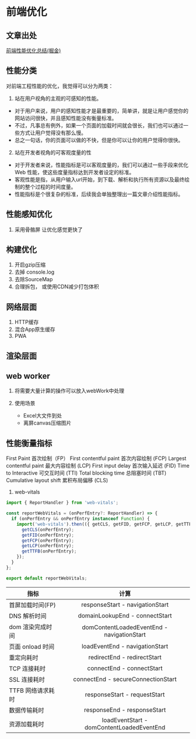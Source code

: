# 前端优化

## 文章出处

[前端性能优化总结(掘金)](https://juejin.cn/post/6844904195707895816#heading-10)



## 性能分类

对前端工程性能的优化，我觉得可以分为两类：

1. 站在用户视角的主观的可感知的性能。
 - 对于用户来说，用户的感知性能才是最重要的，简单讲，就是让用户感觉你的网站访问很快，并且感知性能没有衡量标准。
 - 不过，凡事总有例外，如果一个页面的加载时间就会很长，我们也可以通过一些方式让用户觉得没有那么慢。
 - 总之一句话，你的页面可以做的不快，但是你可以让你的用户觉得你很快。
2. 站在开发者视角的可客观度量的性
 - 对于开发者来说，性能指标是可以客观度量的，我们可以通过一些手段来优化 Web 性能，使这些度量指标达到开发者设定的标准。
 - 客观性能是指，从用户输入url开始，到下载、解析和执行所有资源以及最终绘制的整个过程的时间度量。
 - 性能指标是个很复杂的标准，后续我会单独整理出一篇文章介绍性能指标。

## 性能感知优化

1. 采用骨骼屏 让优化感觉更快了

## 构建优化

1. 开启gzip压缩
2. 去掉 console.log
3. 去除SourceMap
4. 合理拆包， 或使用CDN减少打包体积
## 网络层面

1. HTTP缓存
2. 混合App原生缓存
3. PWA

## 渲染层面



## web worker

1. 将需要大量计算的操作可以放入webWork中处理

2. 使用场景
   - Excel大文件到处
   - 离屏canvas压缩图片

## 性能衡量指标

First Paint 首次绘制（FP）
First contentful paint 首次内容绘制 (FCP)
Largest contentful paint 最大内容绘制 (LCP)
First input delay 首次输入延迟 (FID)
Time to Interactive 可交互时间 (TTI)
Total blocking time 总阻塞时间 (TBT)
Cumulative layout shift 累积布局偏移 (CLS)
1. web-vitals
```js
import { ReportHandler } from 'web-vitals';

const reportWebVitals = (onPerfEntry?: ReportHandler) => {
  if (onPerfEntry && onPerfEntry instanceof Function) {
    import('web-vitals').then(({ getCLS, getFID, getFCP, getLCP, getTTFB }) => {
      getCLS(onPerfEntry);
      getFID(onPerfEntry);
      getFCP(onPerfEntry);
      getLCP(onPerfEntry);
      getTTFB(onPerfEntry);
    });
  }
};

export default reportWebVitals;

```

| 指标              |                    计算                    |
| ----------------- | :----------------------------------------: |
| 首屏加载时间(FP)  |      responseStart - navigationStart       |
| DNS 解析时间      |       domainLookupEnd - connectStart       |
| dom 渲染完成时间  | domContentLoadedEventEnd - navigationStart |
| 页面 onload 时间  |       loadEventEnd - navigationStart       |
| 重定向耗时        |        redirectEnd - redirectStart         |
| TCP 连接耗时      |         connectEnd - connectStart          |
| SSL 连接耗时      |     connectEnd - secureConnectionStart     |
| TTFB 网络请求耗时 |        responseStart - requestStart        |
| 数据传输耗时      |        responseEnd - responseStart         |
| 资源加载耗时      | loadEventStart - domContentLoadedEventEnd  |